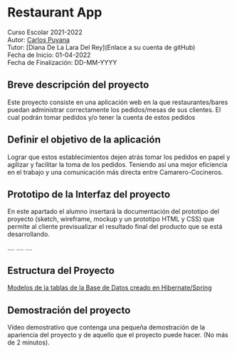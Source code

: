 
# Restaurant App
Curso Escolar 2021-2022 \
Autor: [Carlos Puyana](https://github.com/CarlosPuyana) \
Tutor: [Diana De La Lara Del Rey](Enlace a su cuenta de gitHub) \
Fecha de Inicio: 01-04-2022 \
Fecha de Finalización: DD-MM-YYYY 

## Breve descripción del proyecto 
Este proyecto consiste en una aplicación web en la que restaurantes/bares puedan administrar correctamente los pedidos/mesas de sus clientes. El cual podrán tomar pedidos y/o tener la cuenta de estos pedidos

## Definir el objetivo de la aplicación 

Lograr que estos establecimientos dejen atrás tomar los pedidos en papel y agilizar y facilitar la toma de los pedidos. Teniendo así una mejor eficiencia en el trabajo y una comunicación más directa entre Camarero-Cocineros.

## Prototipo de la Interfaz del proyecto 
En este apartado el alumno insertará la documentación del prototipo del proyecto (sketch, wireframe, mockup y un prototipo HTML y CSS) que permite al cliente previsualizar el resultado final del producto que se está desarrollando.

.... .... ....

## Estructura del Proyecto 
[Modelos de la tablas de la Base de Datos creado en Hibernate/Spring](https://github.com/CarlosPuyana/Proyecto-DAW/tree/main/src/main/java/org/iesalixar/model)

## Demostración del proyecto 
Vídeo demostrativo que contenga una pequeña demostración de la apariencia del proyecto y de aquello que el proyecto puede hacer. (No más de 2 minutos).
